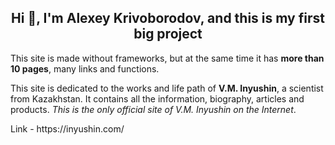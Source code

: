 <h2 align="center">Hi 👋, I'm Alexey Krivoborodov, and this is my first big project</h2>
<p>This site is made without frameworks, but at the same time it has <b>more than 10 pages</b>, many links and functions.</p>
<p>This site is dedicated to the works and life path of <b>V.M. Inyushin</b>, a scientist from Kazakhstan. It contains all the information, biography, articles and products. <i>This is the only official site of V.M. Inyushin on the Internet</i>.</p>
<p>Link - https://inyushin.com/</p>
